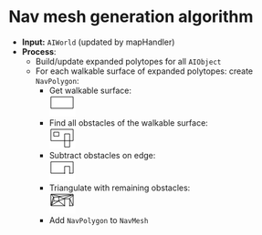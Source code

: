 # Nav mesh generation algorithm
* __Input:__ `AIWorld` (updated by mapHandler)
* __Process__:
  - Build/update expanded polytopes for all `AIObject`
  - For each walkable surface of expanded polytopes: create `NavPolygon`:
    - Get walkable surface: <br> ![](ws.png)
    - Find all obstacles of the walkable surface: <br> ![](obstacles.png)
    - Subtract obstacles on edge: <br> ![](subtract.png)
    - Triangulate with remaining obstacles: <br> ![](triang.png)
    - Add `NavPolygon` to `NavMesh`
